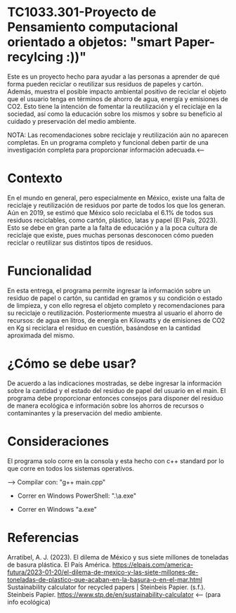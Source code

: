 # TC1033.301-Proyecto de Pensamiento computacional orientado a objetos: "smart Paper-recylcing :))"
Este es un proyecto hecho para ayudar a las personas a aprender de qué forma pueden reciclar o reutilizar sus residuos de papeles y cartón. Además, muestra el posible impacto ambiental positivo de reciclar el objeto que el usuario tenga en términos de ahorro de agua, energía y emisiones de CO2. Esto tiene la intención de fomentar la reutilización y el reciclaje en la sociedad, así como la educación sobre los mismos y sobre su beneficio al cuidado y preservación del medio ambiente.

NOTA: Las recomendaciones sobre reciclaje y reutilización aún no aparecen completas. En un programa completo y funcional deben partir de una investigación completa para proporcionar información adecuada.<--

# Contexto
En el mundo en general, pero especialmente en México, existe una falta de reciclaje y reutilización de residuos por parte de todos los que los generan. Aún en 2019, se estimó que México solo reciclaba el 6.1% de todos sus residuos reciclables, como cartón, plástico, latas y papel (El País, 2023). Esto se debe en gran parte a la falta de educación y a la poca cultura de reciclaje que existe, pues muchas personas desconocen cómo pueden reciclar o reutilizar sus distintos tipos de residuos.

# Funcionalidad
En esta entrega, el programa permite ingresar la información sobre un residuo de papel o cartón, su cantidad en gramos y su condición o estado de limpieza, y con ello regresa el objeto completo y recomendaciones para su reciclaje o reutilización. Posteriormente muestra al usuario el ahorro de recursos: de agua en litros, de energía en Kilowatts y de emisiones de CO2 en Kg si reciclara el residuo en cuestión, basándose en la cantidad aproximada del mismo.

# ¿Cómo se debe usar?
De acuerdo a las indicaciones mostradas, se debe ingresar la información sobre la cantidad y el estado del residuo de papel del usuario en el main. El programa debe proporcionar entonces consejos para disponer del residuo de manera ecológica e información sobre los ahorros de recursos o contaminantes y la preservación del medio ambiente.

# Consideraciones
El programa solo corre en la consola y esta hecho con c++ standard por lo que corre en todos los sistemas operativos.

--> Compilar con: "g++ main.cpp"

+ Correr en Windows PowerShell: ".\a.exe"

+ Correr en Windows "a.exe"

# Referencias
Arratibel, A. J. (2023). El dilema de México y sus siete millones de toneladas de basura plástica. El País América. https://elpais.com/america-futura/2023-01-20/el-dilema-de-mexico-y-las-siete-millones-de-toneladas-de-plastico-que-acaban-en-la-basura-o-en-el-mar.html
Sustainability calculator for recycled papers | Steinbeis Papier. (s.f.). Steinbeis Papier. https://www.stp.de/en/sustainability-calculator <-- (para info ecológica)
